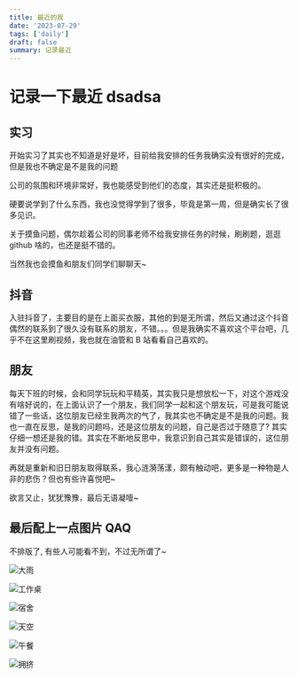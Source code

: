 ```yaml
---
title: 最近的我
date: '2023-07-29'
tags: ['daily']
draft: false
summary: 记录最近
---
```


# 记录一下最近 dsadsa

## 实习

开始实习了其实也不知道是好是坏，目前给我安排的任务我确实没有很好的完成，但是我也不确定是不是我的问题

公司的氛围和环境非常好，我也能感受到他们的态度，其实还是挺积极的。

硬要说学到了什么东西，我也没觉得学到了很多，毕竟是第一周，但是确实长了很多见识。

关于摸鱼问题，偶尔趁着公司的同事老师不给我安排任务的时候，刷刷题，逛逛 github 啥的，也还是挺不错的。

当然我也会摸鱼和朋友们同学们聊聊天~

## 抖音

入驻抖音了，主要目的是在上面买衣服，其他的到是无所谓，然后又通过这个抖音偶然的联系到了很久没有联系的朋友，不错。。。但是我确实不喜欢这个平台吧，几乎不在这里刷视频，我也就在油管和 B 站看看自己喜欢的。

## 朋友

每天下班的时候，会和同学玩玩和平精英，其实我只是想放松一下，对这个游戏没有啥好说的，在上面认识了一个朋友，我们同学一起和这个朋友玩，可是我可能说错了一些话，这位朋友已经生我两次的气了，我其实也不确定是不是我的问题。我也一直在反思，是我的问题吗，还是这位朋友的问题，自己是否过于随意了? 其实仔细一想还是我的错。其实在不断地反思中，我意识到自己其实是错误的，这位朋友并没有问题。

再就是重新和旧日朋友取得联系，我心涟漪荡漾，颇有触动吧，更多是一种物是人非的悲伤？但也有些许喜悦吧~

欲言又止，犹犹豫豫，最后无语凝噎~

## 最后配上一点图片 QAQ

不排版了, 有些人可能看不到，不过无所谓了~

![大雨](https://xiaozhublog.oss-cn-qingdao.aliyuncs.com/myblogimg/%E5%A4%A7%E9%9B%A8.jpg)

![工作桌](https://xiaozhublog.oss-cn-qingdao.aliyuncs.com/myblogimg/%E5%B7%A5%E4%BD%9C%E6%A1%8C.jpg)

![宿舍](https://xiaozhublog.oss-cn-qingdao.aliyuncs.com/myblogimg/%E5%AE%BF%E8%88%8D.jpg)

![天空](https://xiaozhublog.oss-cn-qingdao.aliyuncs.com/myblogimg/%E5%A4%A9%E7%A9%BA.jpg)

![午餐](https://xiaozhublog.oss-cn-qingdao.aliyuncs.com/myblogimg/%E5%8D%88%E9%A4%90.jpg)

![拥挤](https://xiaozhublog.oss-cn-qingdao.aliyuncs.com/myblogimg/%E6%8B%A5%E6%8C%A4.jpg)
